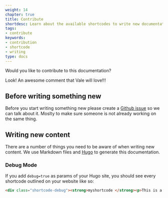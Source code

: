 ```yaml
---
weight: 14
chapter: true
title: Contribute
shortdesc: Learn about the available shortcodes to write new documentation.
tags:
- contribute
keywords:
- contribution
- shortcode
- writing
type: docs
---
```


Would you like to contribute to this documentation?

Look! An awesome comment that Vale will love!!!

## Before writing something new

Before you start writing something new please create a [Github issue](https://github.com/CleverCloud/documentation/issues) so we can talk about it. Moslty to make sure someone is not already working on the same thing.

## Writing new content

There are a number of things you need to be aware of when writing new content. We use Markdown files and [Hugo](https://gohugo.io/) to generate this documentation.

### Debug Mode

If you add `debug=true` as params of your Hugo site, you should see every shortcode outlined on your website like so:

```html
<div class="shortcode-debug"><strong>myshortcode </strong><p>This is a shortcode being used</div>
```
